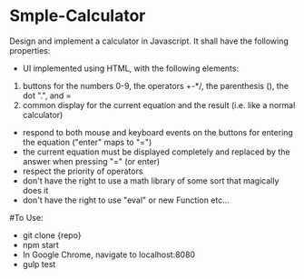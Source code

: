 # Smple-Calculator

Design and implement a calculator in Javascript. It shall have the following properties:
- UI implemented using HTML, with the following elements:
1. buttons for the numbers 0-9, the operators +-*/, the parenthesis (), the dot ".", and =
2. common display for the current equation and the result (i.e. like a normal calculator)
- respond to both mouse and keyboard events on the buttons for entering the equation ("enter" maps to "=")
- the current equation must be displayed completely and replaced by the answer when pressing "=" (or enter)
- respect the priority of operators
- don't have the right to use a math library of some sort that magically does it
- don't have the right to use "eval" or new Function etc...

#To Use:
- git clone {repo}
- npm start
- In Google Chrome, navigate to localhost:8080
- gulp test
